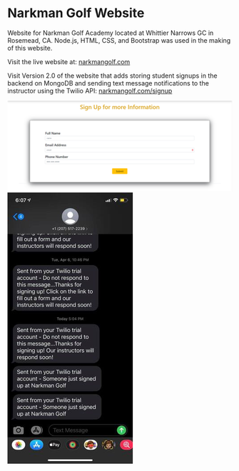 # Narkman Golf Website
 Website for Narkman Golf Academy located at Whittier Narrows GC in Rosemead, CA.
 Node.js, HTML, CSS, and Bootstrap was used in the making of this website.

 Visit the live website at: [narkmangolf.com](http://www.narkmangolf.com/)
 
 Visit Version 2.0 of the website that adds storing student signups in the backend on MongoDB and sending text message notifications to the instructor using the Twilio API: [narkmangolf.com/signup](http://www.narkmangolf.com/signup)
 
![Signup](pics/signup.png)
![Twilio](pics/Twilio.png)

